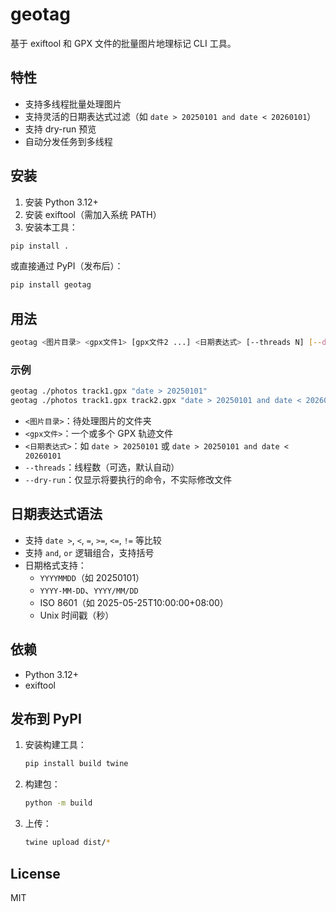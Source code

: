 # geotag

基于 exiftool 和 GPX 文件的批量图片地理标记 CLI 工具。

## 特性
- 支持多线程批量处理图片
- 支持灵活的日期表达式过滤（如 `date > 20250101 and date < 20260101`）
- 支持 dry-run 预览
- 自动分发任务到多线程

## 安装

1. 安装 Python 3.12+
2. 安装 exiftool（需加入系统 PATH）
3. 安装本工具：

```sh
pip install .
```

或直接通过 PyPI（发布后）：

```sh
pip install geotag
```

## 用法

```sh
geotag <图片目录> <gpx文件1> [gpx文件2 ...] <日期表达式> [--threads N] [--dry-run]
```

### 示例

```sh
geotag ./photos track1.gpx "date > 20250101"
geotag ./photos track1.gpx track2.gpx "date > 20250101 and date < 20260101" --threads 8
```

- `<图片目录>`：待处理图片的文件夹
- `<gpx文件>`：一个或多个 GPX 轨迹文件
- `<日期表达式>`：如 `date > 20250101` 或 `date > 20250101 and date < 20260101`
- `--threads`：线程数（可选，默认自动）
- `--dry-run`：仅显示将要执行的命令，不实际修改文件

## 日期表达式语法
- 支持 `date >`, `<`, `=`, `>=`, `<=`, `!=` 等比较
- 支持 `and`, `or` 逻辑组合，支持括号
- 日期格式支持：
  - `YYYYMMDD`（如 20250101）
  - `YYYY-MM-DD`、`YYYY/MM/DD`
  - ISO 8601（如 2025-05-25T10:00:00+08:00）
  - Unix 时间戳（秒）

## 依赖
- Python 3.12+
- exiftool

## 发布到 PyPI
1. 安装构建工具：
   ```sh
   pip install build twine
   ```
2. 构建包：
   ```sh
   python -m build
   ```
3. 上传：
   ```sh
   twine upload dist/*
   ```

## License
MIT
